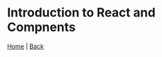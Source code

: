 # Introduction to React and Compnents

[Home](/README.md) | [Back](/301-main/301TableofContents.md)
